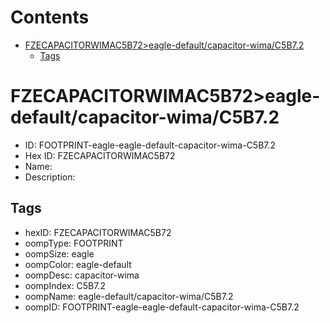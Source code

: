 



Contents
========

* [FZECAPACITORWIMAC5B72>eagle-default/capacitor-wima/C5B7.2](#fzecapacitorwimac5b72eagle-defaultcapacitor-wimac5b72)
	* [Tags](#tags)

# FZECAPACITORWIMAC5B72>eagle-default/capacitor-wima/C5B7.2

- ID: FOOTPRINT-eagle-eagle-default-capacitor-wima-C5B7.2
- Hex ID: FZECAPACITORWIMAC5B72
- Name: 
- Description: 

## Tags

- hexID: FZECAPACITORWIMAC5B72
- oompType: FOOTPRINT
- oompSize: eagle
- oompColor: eagle-default
- oompDesc: capacitor-wima
- oompIndex: C5B7.2
- oompName: eagle-default/capacitor-wima/C5B7.2
- oompID: FOOTPRINT-eagle-eagle-default-capacitor-wima-C5B7.2
